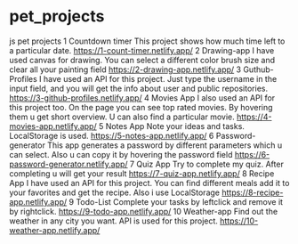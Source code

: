 # pet_projects
js pet projects
1 Countdown timer
This project shows how much time left to a particular date.
https://1-count-timer.netlify.app/
2 Drawing-app
I have used canvas for drawing. You can select a different color brush size and clear all your painting field
https://2-drawing-app.netlify.app/
3 Guthub-Profiles
I have used an API for this project. Just type the username in the input field, and you will get the info about user and public repositories.
https://3-github-profiles.netlify.app/
4 Movies App
I also used an API for this project too. On the page you can see top rated movies. By hovering them u get short overview. U can also find a particular movie.
https://4-movies-app.netlify.app/
5 Notes App
Note your ideas and tasks. LocalStorage is used.
https://5-notes-app.netlify.app/
6 Password-generator
This app generates a password by different parameters which u can select. Also u can copy it by hovering the password field
https://6-password-generator.netlify.app/
7 Quiz App
Try to complete my quiz. After completing u will get your result
https://7-quiz-app.netlify.app/
8 Recipe App
I have used an API for this project. You can find different meals add it to your favorites and get the recipe. Also i use LocalStorage
https://8-recipe-app.netlify.app/
9 Todo-List
Complete your tasks by leftclick and remove it by rightclick.
https://9-todo-app.netlify.app/
10 Weather-app
Find out the weather in any city you want. API is used for this project.
https://10-weather-app.netlify.app/
